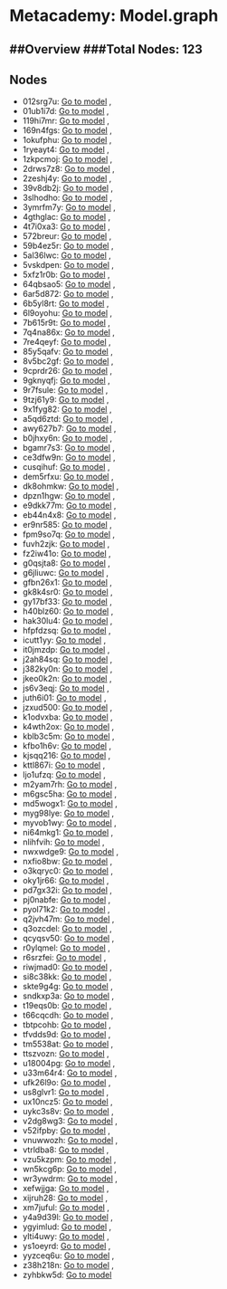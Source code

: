 
# Metacademy: Model.graph

##Overview
###Total Nodes: 123
---

## Nodes

- 012srg7u: [Go to model](./graph.012srg7u.json)
,
- 01ub1i7d: [Go to model](./graph.01ub1i7d.json)
,
- 119hi7mr: [Go to model](./graph.119hi7mr.json)
,
- 169n4fgs: [Go to model](./graph.169n4fgs.json)
,
- 1okufphu: [Go to model](./graph.1okufphu.json)
,
- 1ryeayt4: [Go to model](./graph.1ryeayt4.json)
,
- 1zkpcmoj: [Go to model](./graph.1zkpcmoj.json)
,
- 2drws7z8: [Go to model](./graph.2drws7z8.json)
,
- 2zeshj4y: [Go to model](./graph.2zeshj4y.json)
,
- 39v8db2j: [Go to model](./graph.39v8db2j.json)
,
- 3slhodho: [Go to model](./graph.3slhodho.json)
,
- 3ymrfm7y: [Go to model](./graph.3ymrfm7y.json)
,
- 4gthglac: [Go to model](./graph.4gthglac.json)
,
- 4t7i0xa3: [Go to model](./graph.4t7i0xa3.json)
,
- 572breur: [Go to model](./graph.572breur.json)
,
- 59b4ez5r: [Go to model](./graph.59b4ez5r.json)
,
- 5al36lwc: [Go to model](./graph.5al36lwc.json)
,
- 5vskdpen: [Go to model](./graph.5vskdpen.json)
,
- 5xfz1r0b: [Go to model](./graph.5xfz1r0b.json)
,
- 64qbsao5: [Go to model](./graph.64qbsao5.json)
,
- 6ar5d872: [Go to model](./graph.6ar5d872.json)
,
- 6b5yl8rt: [Go to model](./graph.6b5yl8rt.json)
,
- 6l9oyohu: [Go to model](./graph.6l9oyohu.json)
,
- 7b615r9t: [Go to model](./graph.7b615r9t.json)
,
- 7q4na86x: [Go to model](./graph.7q4na86x.json)
,
- 7re4qeyf: [Go to model](./graph.7re4qeyf.json)
,
- 85y5qafv: [Go to model](./graph.85y5qafv.json)
,
- 8v5bc2gf: [Go to model](./graph.8v5bc2gf.json)
,
- 9cprdr26: [Go to model](./graph.9cprdr26.json)
,
- 9gknyqfj: [Go to model](./graph.9gknyqfj.json)
,
- 9r7fsule: [Go to model](./graph.9r7fsule.json)
,
- 9tzj61y9: [Go to model](./graph.9tzj61y9.json)
,
- 9x1fyg82: [Go to model](./graph.9x1fyg82.json)
,
- a5qd6ztd: [Go to model](./graph.a5qd6ztd.json)
,
- awy627b7: [Go to model](./graph.awy627b7.json)
,
- b0jhxy6n: [Go to model](./graph.b0jhxy6n.json)
,
- bgamr7s3: [Go to model](./graph.bgamr7s3.json)
,
- ce3dfw9n: [Go to model](./graph.ce3dfw9n.json)
,
- cusqihuf: [Go to model](./graph.cusqihuf.json)
,
- dem5rfxu: [Go to model](./graph.dem5rfxu.json)
,
- dk8ohmkw: [Go to model](./graph.dk8ohmkw.json)
,
- dpzn1hgw: [Go to model](./graph.dpzn1hgw.json)
,
- e9dkk77m: [Go to model](./graph.e9dkk77m.json)
,
- eb44n4x8: [Go to model](./graph.eb44n4x8.json)
,
- er9nr585: [Go to model](./graph.er9nr585.json)
,
- fpm9so7q: [Go to model](./graph.fpm9so7q.json)
,
- fuvh2zjk: [Go to model](./graph.fuvh2zjk.json)
,
- fz2iw41o: [Go to model](./graph.fz2iw41o.json)
,
- g0qsjta8: [Go to model](./graph.g0qsjta8.json)
,
- g6jliuwc: [Go to model](./graph.g6jliuwc.json)
,
- gfbn26x1: [Go to model](./graph.gfbn26x1.json)
,
- gk8k4sr0: [Go to model](./graph.gk8k4sr0.json)
,
- gy17bf33: [Go to model](./graph.gy17bf33.json)
,
- h40blz60: [Go to model](./graph.h40blz60.json)
,
- hak30lu4: [Go to model](./graph.hak30lu4.json)
,
- hfpfdzsq: [Go to model](./graph.hfpfdzsq.json)
,
- icutt1yy: [Go to model](./graph.icutt1yy.json)
,
- it0jmzdp: [Go to model](./graph.it0jmzdp.json)
,
- j2ah84sq: [Go to model](./graph.j2ah84sq.json)
,
- j382ky0n: [Go to model](./graph.j382ky0n.json)
,
- jkeo0k2n: [Go to model](./graph.jkeo0k2n.json)
,
- js6v3eqj: [Go to model](./graph.js6v3eqj.json)
,
- juth6i01: [Go to model](./graph.juth6i01.json)
,
- jzxud500: [Go to model](./graph.jzxud500.json)
,
- k1odvxba: [Go to model](./graph.k1odvxba.json)
,
- k4wth2ox: [Go to model](./graph.k4wth2ox.json)
,
- kblb3c5m: [Go to model](./graph.kblb3c5m.json)
,
- kfbo1h6v: [Go to model](./graph.kfbo1h6v.json)
,
- kjsqq216: [Go to model](./graph.kjsqq216.json)
,
- kttl867i: [Go to model](./graph.kttl867i.json)
,
- ljo1ufzq: [Go to model](./graph.ljo1ufzq.json)
,
- m2yam7rh: [Go to model](./graph.m2yam7rh.json)
,
- m6gsc5ha: [Go to model](./graph.m6gsc5ha.json)
,
- md5wogx1: [Go to model](./graph.md5wogx1.json)
,
- myg98lye: [Go to model](./graph.myg98lye.json)
,
- myvob1wy: [Go to model](./graph.myvob1wy.json)
,
- ni64mkg1: [Go to model](./graph.ni64mkg1.json)
,
- nlihfvih: [Go to model](./graph.nlihfvih.json)
,
- nwxwdge9: [Go to model](./graph.nwxwdge9.json)
,
- nxfio8bw: [Go to model](./graph.nxfio8bw.json)
,
- o3kqryc0: [Go to model](./graph.o3kqryc0.json)
,
- oky1jr66: [Go to model](./graph.oky1jr66.json)
,
- pd7gx32i: [Go to model](./graph.pd7gx32i.json)
,
- pj0nabfe: [Go to model](./graph.pj0nabfe.json)
,
- pyol71k2: [Go to model](./graph.pyol71k2.json)
,
- q2jvh47m: [Go to model](./graph.q2jvh47m.json)
,
- q3ozcdel: [Go to model](./graph.q3ozcdel.json)
,
- qcyqsv50: [Go to model](./graph.qcyqsv50.json)
,
- r0ylqmel: [Go to model](./graph.r0ylqmel.json)
,
- r6srzfei: [Go to model](./graph.r6srzfei.json)
,
- riwjmad0: [Go to model](./graph.riwjmad0.json)
,
- si8c38kk: [Go to model](./graph.si8c38kk.json)
,
- skte9g4g: [Go to model](./graph.skte9g4g.json)
,
- sndkxp3a: [Go to model](./graph.sndkxp3a.json)
,
- t19eqs0b: [Go to model](./graph.t19eqs0b.json)
,
- t66cqcdh: [Go to model](./graph.t66cqcdh.json)
,
- tbtpcohb: [Go to model](./graph.tbtpcohb.json)
,
- tfvdds9d: [Go to model](./graph.tfvdds9d.json)
,
- tm5538at: [Go to model](./graph.tm5538at.json)
,
- ttszvozn: [Go to model](./graph.ttszvozn.json)
,
- u18004pg: [Go to model](./graph.u18004pg.json)
,
- u33m64r4: [Go to model](./graph.u33m64r4.json)
,
- ufk26l9o: [Go to model](./graph.ufk26l9o.json)
,
- us8glvr1: [Go to model](./graph.us8glvr1.json)
,
- ux10ncz5: [Go to model](./graph.ux10ncz5.json)
,
- uykc3s8v: [Go to model](./graph.uykc3s8v.json)
,
- v2dg8wg3: [Go to model](./graph.v2dg8wg3.json)
,
- v52ifpby: [Go to model](./graph.v52ifpby.json)
,
- vnuwwozh: [Go to model](./graph.vnuwwozh.json)
,
- vtrldba8: [Go to model](./graph.vtrldba8.json)
,
- vzu5kzpm: [Go to model](./graph.vzu5kzpm.json)
,
- wn5kcg6p: [Go to model](./graph.wn5kcg6p.json)
,
- wr3ywdrm: [Go to model](./graph.wr3ywdrm.json)
,
- xefwjjga: [Go to model](./graph.xefwjjga.json)
,
- xijruh28: [Go to model](./graph.xijruh28.json)
,
- xm7juful: [Go to model](./graph.xm7juful.json)
,
- y4a9d39l: [Go to model](./graph.y4a9d39l.json)
,
- ygyimlud: [Go to model](./graph.ygyimlud.json)
,
- ylti4uwy: [Go to model](./graph.ylti4uwy.json)
,
- ys1oeyrd: [Go to model](./graph.ys1oeyrd.json)
,
- yyzceq6u: [Go to model](./graph.yyzceq6u.json)
,
- z38h218n: [Go to model](./graph.z38h218n.json)
,
- zyhbkw5d: [Go to model](./graph.zyhbkw5d.json)

 